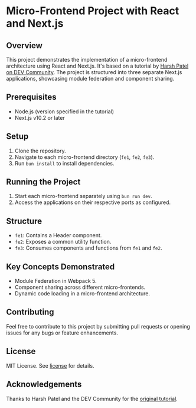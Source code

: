 # Micro-Frontend Project with React and Next.js

## Overview

This project demonstrates the implementation of a micro-frontend architecture using React and Next.js. It's based on a tutorial by [Harsh Patel on DEV Community](https://dev.to/logrocket/micro-frontend-with-react-and-nextjs-n6h). The project is structured into three separate Next.js applications, showcasing module federation and component sharing.

## Prerequisites

- Node.js (version specified in the tutorial)
- Next.js v10.2 or later

## Setup

1. Clone the repository.
2. Navigate to each micro-frontend directory (`fe1`, `fe2`, `fe3`).
3. Run `bun install` to install dependencies.

## Running the Project

1. Start each micro-frontend separately using `bun run dev`.
2. Access the applications on their respective ports as configured.

## Structure

- `fe1`: Contains a Header component.
- `fe2`: Exposes a common utility function.
- `fe3`: Consumes components and functions from `fe1` and `fe2`.

## Key Concepts Demonstrated

- Module Federation in Webpack 5.
- Component sharing across different micro-frontends.
- Dynamic code loading in a micro-frontend architecture.

## Contributing

Feel free to contribute to this project by submitting pull requests or opening issues for any bugs or feature enhancements.

## License

MIT License. See [license](license) for details.

## Acknowledgements

Thanks to Harsh Patel and the DEV Community for the [original tutorial](https://dev.to/logrocket/micro-frontend-with-react-and-nextjs-n6h).
